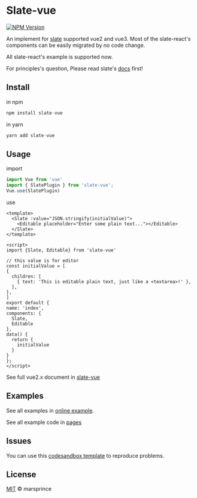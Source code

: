 # Slate-vue

[![NPM Version](https://badge.fury.io/js/slate-vue.svg)](https://www.npmjs.com/package/slate-vue)

An implement for [slate](https://github.com/ianstormtaylor/slate) supported vue2 and vue3. Most of the slate-react's components can be easily migrated by no code change.

All slate-react's example is supported now.

For principles's question, Please read slate's [docs](https://docs.slatejs.org/) first!

## Install

in npm

```javascript
npm install slate-vue
```

in yarn

```javascript
yarn add slate-vue
```

## Usage

import

```javascript
import Vue from 'vue'
import { SlatePlugin } from 'slate-vue';
Vue.use(SlatePlugin)
```

use

```vue
<template>
  <Slate :value="JSON.stringify(initialValue)">
    <Editable placeholder="Enter some plain text..."></Editable>
  </Slate>
</template>

<script>
import {Slate, Editable} from 'slate-vue'

// this value is for editor
const initialValue = [
{
  children: [
    { text: 'This is editable plain text, just like a <textarea>!' },
  ],
},
]
export default {
name: 'index',
components: {
  Slate,
  Editable
},
data() {
  return {
    initialValue
  }
}
};
</script>
```

See full vue2.x document in [slate-vue](https://github.com/marsprince/slate-vue/tree/master/packages/slate-vue)

## Examples

See all examples in [online example](https://marsprince.github.io/slate-vue).

See all example code in [pages](https://github.com/marsprince/slate-vue/tree/master/site/pages)

## Issues

You can use this [codesandbox template](https://codesandbox.io/s/2984l) to reproduce problems.

## License

[MIT](LICENSE) © marsprince
